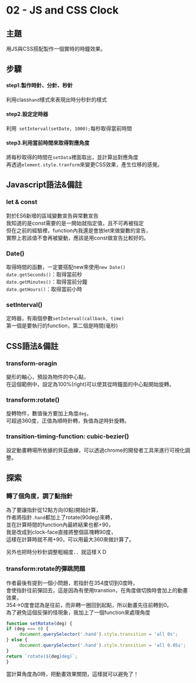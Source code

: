 # **02 - JS and CSS Clock**

## **主題**
用JS與CSS搭配製作一個實時的時鐘效果。

## **步驟**
#### step1.製作時針、分針、秒針  
利用class`hand`樣式來表現出時分秒針的樣式  
#### step2.設定定時器
利用` setInterval(setDate, 1000);`每秒取得當前時間
#### step3.利用當前時間來取得對應角度
將每秒取得的時間在`setData`裡面取出，並計算出對應角度  
再透過`element.style.tranform`來變更CSS效果，產生位移的感覺。

## **Javascript語法&備註**
### **let & const**
對於ES6新增的區域變數宣告與常數宣告  
我知道的是const需要的是一開始就指定值，且不可再被指定  
但在之前的經驗裡，function內我還是會放let來做變數的宣告，  
實際上若該值不會再被變動，應該是用const做宣告比較好的。

### **Date()**
取得時間的函數，一定要搭配new來使用`new Date()`  
`date.getSeconds()`：取得當前秒  
`date.getMinutes()`：取得當前分鐘  
`date.getHours()`：取得當前小時  

### **setInterval()**
定時器，有兩個參數`setInterval(callback, time)`  
第一個是要執行的function，第二個是時間(毫秒)


## **CSS語法&備註**
### **transform-oragin**
變形的軸心，預設為物件的中心點，  
在這個範例中，設定為100%(right)可以使其從時鐘面的中心點開始旋轉。

### **transform:rotate()**
旋轉物件，數值後方要加上角度`deg`，  
可超過360度，正值為順時針轉，負值為逆時針旋轉。

### **transition-timing-function: cubic-bezier()**
設定動畫轉場所依據的貝茲曲線，可以透過chrome的開發者工具來進行可視化調整。


## 探索
### 轉了個角度，調了點指針
為了要讓指針從12點方向(0點)開始計算，  
作者將指針`.hand`都加上了rotate(90deg)來轉，  
並在計算時間的function內最終結果也都+90，  
我是改成到clock-face直接將整個區塊轉90度，  
這樣在計算時就不用+90，可以用最大360來做計算了。

另外也把時分秒針調整粗細度．．就這樣ＸＤ

### transform:rotate的彈跳問題 
作者最後有提到一個小問題，若指針在354度切到0度時，  
會使指針往前彈回去，這是因為有使用transtion，在角度做切換時會加上的動畫效果，  
354→0度會認為是往前，而非轉一圈回到起點，所以動畫先往前轉到0。  
為了避免這個反彈的怪現象，我加上了一個function來處理角度
````javascript
function setRotate(deg) {
if (deg === 0) {
     document.querySelector('.hand').style.transition = 'all 0s';
} else {
     document.querySelector('.hand').style.transition = 'all 0.05s';
}
return `rotate(${deg}deg)`;
}
````
當計算角度為0時，把動畫效果關閉，這樣就可以避免了！
